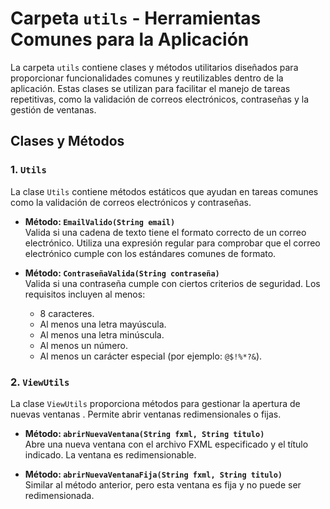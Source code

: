 # Carpeta `utils` - Herramientas Comunes para la Aplicación

La carpeta `utils` contiene clases y métodos utilitarios diseñados para proporcionar funcionalidades comunes y reutilizables dentro de la aplicación. Estas clases se utilizan para facilitar el manejo de tareas repetitivas, como la validación de correos electrónicos, contraseñas y la gestión de ventanas.

## Clases y Métodos

### 1. **`Utils`**
La clase `Utils` contiene métodos estáticos que ayudan en tareas comunes como la validación de correos electrónicos y contraseñas.

- **Método: `EmailValido(String email)`**  
  Valida si una cadena de texto tiene el formato correcto de un correo electrónico. Utiliza una expresión regular para comprobar que el correo electrónico cumple con los estándares comunes de formato.

- **Método: `ContraseñaValida(String contraseña)`**  
  Valida si una contraseña cumple con ciertos criterios de seguridad. Los requisitos incluyen al menos:
    - 8 caracteres.
    - Al menos una letra mayúscula.
    - Al menos una letra minúscula.
    - Al menos un número.
    - Al menos un carácter especial (por ejemplo: `@$!%*?&`).

### 2. **`ViewUtils`**
La clase `ViewUtils` proporciona métodos para gestionar la apertura de nuevas ventanas . Permite abrir ventanas redimensionales o fijas.

- **Método: `abrirNuevaVentana(String fxml, String titulo)`**  
  Abre una nueva ventana con el archivo FXML especificado y el título indicado. La ventana es redimensionable.

- **Método: `abrirNuevaVentanaFija(String fxml, String titulo)`**  
  Similar al método anterior, pero esta ventana es fija y no puede ser redimensionada. 


